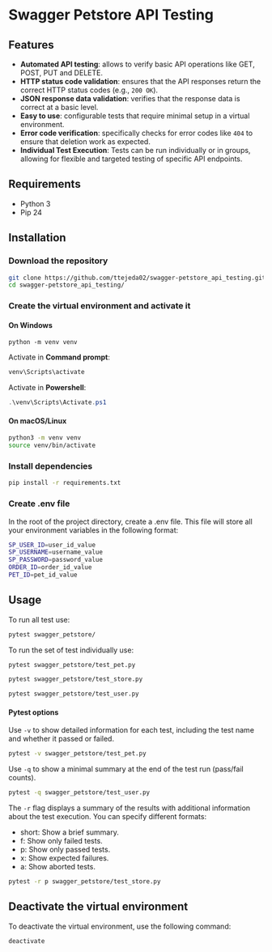 # Swagger Petstore API Testing
## Features
- **Automated API testing**: allows to verify basic API operations like GET, POST, PUT and DELETE.
- **HTTP status code validation**: ensures that the API responses return the correct HTTP status codes (e.g., `200 OK`).
- **JSON response data validation**: verifies that the response data is correct at a basic level.
- **Easy to use**: configurable tests that require minimal setup in a virtual environment.
- **Error code verification**: specifically checks for error codes like `404` to ensure that deletion work as expected.
- **Individual Test Execution**: Tests can be run individually or in groups, allowing for flexible and targeted testing of specific API endpoints.

## Requirements
- Python 3
- Pip 24

## Installation
### Download the repository
```bash
git clone https://github.com/ttejeda02/swagger-petstore_api_testing.git
cd swagger-petstore_api_testing/
```
### Create the virtual environment and activate it
#### On Windows
```
python -m venv venv
```
Activate in **Command prompt**:
```cmd
venv\Scripts\activate
```
Activate in **Powershell**:
```PowerShell
.\venv\Scripts\Activate.ps1
```
#### On macOS/Linux
```bash
python3 -m venv venv
source venv/bin/activate
```

### Install dependencies
```bash
pip install -r requirements.txt
```

### Create .env file
In the root of the project directory, create a .env file. This file will store all your environment variables in the following format:
```bash
SP_USER_ID=user_id_value
SP_USERNAME=username_value
SP_PASSWORD=password_value
ORDER_ID=order_id_value
PET_ID=pet_id_value
```

## Usage
To run all test use:
```bash
pytest swagger_petstore/
```
To run the set of test individually use:
```bash
pytest swagger_petstore/test_pet.py
```
```bash
pytest swagger_petstore/test_store.py
```
```bash
pytest swagger_petstore/test_user.py
```
#### Pytest options
Use `-v` to show detailed information for each test, including the test name and whether it passed or failed.
```bash
pytest -v swagger_petstore/test_pet.py
```
Use `-q` to show a minimal summary at the end of the test run (pass/fail counts).
```bash
pytest -q swagger_petstore/test_user.py
```
The `-r` flag displays a summary of the results with additional information about the test execution. You can specify different formats:
- short: Show a brief summary.
- f: Show only failed tests.
- p: Show only passed tests.
- x: Show expected failures.
- a: Show aborted tests.
```bash
pytest -r p swagger_petstore/test_store.py
```

## Deactivate the virtual environment
To deactivate the virtual environment, use the following command:
```bash
deactivate
```